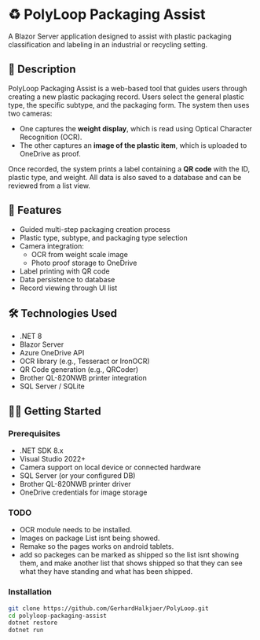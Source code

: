 # ♻️ PolyLoop Packaging Assist

A Blazor Server application designed to assist with plastic packaging classification and labeling in an industrial or recycling setting.

## 📖 Description

PolyLoop Packaging Assist is a web-based tool that guides users through creating a new plastic packaging record. Users select the general plastic type, the specific subtype, and the packaging form. The system then uses two cameras:
- One captures the **weight display**, which is read using Optical Character Recognition (OCR).
- The other captures an **image of the plastic item**, which is uploaded to OneDrive as proof.

Once recorded, the system prints a label containing a **QR code** with the ID, plastic type, and weight. All data is also saved to a database and can be reviewed from a list view.

## 🚀 Features

- Guided multi-step packaging creation process
- Plastic type, subtype, and packaging type selection
- Camera integration:
  - OCR from weight scale image
  - Photo proof storage to OneDrive
- Label printing with QR code
- Data persistence to database
- Record viewing through UI list

## 🛠️ Technologies Used

- .NET 8
- Blazor Server
- Azure OneDrive API
- OCR library (e.g., Tesseract or IronOCR)
- QR Code generation (e.g., QRCoder)
- Brother QL-820NWB printer integration
- SQL Server / SQLite

## 🧑‍💻 Getting Started

### Prerequisites

- .NET SDK 8.x
- Visual Studio 2022+
- Camera support on local device or connected hardware
- SQL Server (or your configured DB)
- Brother QL-820NWB printer driver
- OneDrive credentials for image storage

### TODO
- OCR module needs to be installed.
- Images on package List isnt being showed.
- Remake so the pages works on android tablets.
- add so packeges can be marked as shipped so the list isnt showing them, and make another list that shows shipped so that they can see what they have standing and what has been shipped.

### Installation

```bash
git clone https://github.com/GerhardHalkjaer/PolyLoop.git
cd polyloop-packaging-assist
dotnet restore
dotnet run
